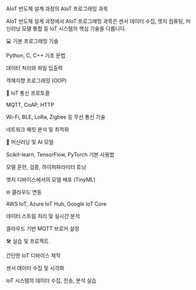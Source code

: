 AIoT 반도체 설계 과정의 AIoT 프로그래밍 과목

AIoT 반도체 설계 과정에서 AIoT 프로그래밍 과목은 센서 데이터 수집, 엣지 컴퓨팅, 머신러닝 모델 통합 등 IoT 시스템의 핵심 기술을 다룹니다.

💻 기본 프로그래밍 기술

Python, C, C++ 기초 문법

데이터 처리와 파일 입출력

객체지향 프로그래밍 (OOP)

📡 IoT 통신 프로토콜

MQTT, CoAP, HTTP

Wi-Fi, BLE, LoRa, Zigbee 등 무선 통신 기술

네트워크 패킷 분석 및 최적화

🤖 머신러닝 및 AI 모델

Scikit-learn, TensorFlow, PyTorch 기본 사용법

모델 훈련, 검증, 하이퍼파라미터 튜닝

엣지 디바이스에서의 모델 배포 (TinyML)

🌐 클라우드 연동

AWS IoT, Azure IoT Hub, Google IoT Core

데이터 스트림 처리 및 실시간 분석

클라우드 기반 MQTT 브로커 설정

🛠️ 실습 및 프로젝트

간단한 IoT 디바이스 제작

센서 데이터 수집 및 시각화

IoT 시스템의 데이터 수집, 전송, 분석 실습

